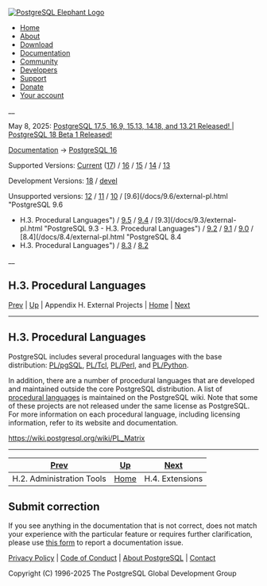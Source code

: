 [ ![PostgreSQL Elephant Logo](/media/img/about/press/elephant.png) ](/)

  * [Home](/ "Home")
  * [About](/about/ "About")
  * [Download](/download/ "Download")
  * [Documentation](/docs/ "Documentation")
  * [Community](/community/ "Community")
  * [Developers](/developer/ "Developers")
  * [Support](/support/ "Support")
  * [Donate](/about/donate/ "Donate")
  * [Your account](/account/ "Your account")

__

May 8, 2025: [ PostgreSQL 17.5, 16.9, 15.13, 14.18, and 13.21 Released! ](/about/news/postgresql-175-169-1513-1418-and-1321-released-3072/) | [ PostgreSQL 18 Beta 1 Released! ](/about/news/postgresql-18-beta-1-released-3070/)

[Documentation](/docs/ "Documentation") -> [PostgreSQL
16](/docs/16/index.html)

Supported Versions: [Current](/docs/current/external-pl.html "PostgreSQL 17 -
H.3. Procedural Languages") ([17](/docs/17/external-pl.html "PostgreSQL 17 -
H.3. Procedural Languages")) / [16](/docs/16/external-pl.html "PostgreSQL 16 -
H.3. Procedural Languages") / [15](/docs/15/external-pl.html "PostgreSQL 15 -
H.3. Procedural Languages") / [14](/docs/14/external-pl.html "PostgreSQL 14 -
H.3. Procedural Languages") / [13](/docs/13/external-pl.html "PostgreSQL 13 -
H.3. Procedural Languages")

Development Versions: [18](/docs/18/external-pl.html "PostgreSQL 18 -
H.3. Procedural Languages") / [devel](/docs/devel/external-pl.html "PostgreSQL
devel - H.3. Procedural Languages")

Unsupported versions: [12](/docs/12/external-pl.html "PostgreSQL 12 -
H.3. Procedural Languages") / [11](/docs/11/external-pl.html "PostgreSQL 11 -
H.3. Procedural Languages") / [10](/docs/10/external-pl.html "PostgreSQL 10 -
H.3. Procedural Languages") / [9.6](/docs/9.6/external-pl.html "PostgreSQL 9.6
- H.3. Procedural Languages") / [9.5](/docs/9.5/external-pl.html "PostgreSQL
9.5 - H.3. Procedural Languages") / [9.4](/docs/9.4/external-pl.html
"PostgreSQL 9.4 - H.3. Procedural Languages") / [9.3](/docs/9.3/external-
pl.html "PostgreSQL 9.3 - H.3. Procedural Languages") /
[9.2](/docs/9.2/external-pl.html "PostgreSQL 9.2 - H.3. Procedural Languages")
/ [9.1](/docs/9.1/external-pl.html "PostgreSQL 9.1 - H.3. Procedural
Languages") / [9.0](/docs/9.0/external-pl.html "PostgreSQL 9.0 -
H.3. Procedural Languages") / [8.4](/docs/8.4/external-pl.html "PostgreSQL 8.4
- H.3. Procedural Languages") / [8.3](/docs/8.3/external-pl.html "PostgreSQL
8.3 - H.3. Procedural Languages") / [8.2](/docs/8.2/external-pl.html
"PostgreSQL 8.2 - H.3. Procedural Languages")

__

H.3. Procedural Languages  
---  
[Prev](external-admin-tools.html "H.2. Administration Tools")  | [Up](external-projects.html "Appendix H. External Projects") | Appendix H. External Projects | [Home](index.html "PostgreSQL 16.9 Documentation") |  [Next](external-extensions.html "H.4. Extensions")  
  
* * *

## H.3. Procedural Languages #

PostgreSQL includes several procedural languages with the base distribution:
[PL/pgSQL](plpgsql.html "Chapter 43. PL/pgSQL — SQL Procedural Language"),
[PL/Tcl](pltcl.html "Chapter 44. PL/Tcl — Tcl Procedural Language"),
[PL/Perl](plperl.html "Chapter 45. PL/Perl — Perl Procedural Language"), and
[PL/Python](plpython.html "Chapter 46. PL/Python — Python Procedural
Language").

In addition, there are a number of procedural languages that are developed and
maintained outside the core PostgreSQL distribution. A list of [procedural
languages](https://wiki.postgresql.org/wiki/PL_Matrix) is maintained on the
PostgreSQL wiki. Note that some of these projects are not released under the
same license as PostgreSQL. For more information on each procedural language,
including licensing information, refer to its website and documentation.

<https://wiki.postgresql.org/wiki/PL_Matrix>

* * *

[Prev](external-admin-tools.html "H.2. Administration Tools")  | [Up](external-projects.html "Appendix H. External Projects") |  [Next](external-extensions.html "H.4. Extensions")  
---|---|---  
H.2. Administration Tools  | [Home](index.html "PostgreSQL 16.9 Documentation") |  H.4. Extensions  
  
## Submit correction

If you see anything in the documentation that is not correct, does not match
your experience with the particular feature or requires further clarification,
please use [this form](/account/comments/new/16/external-pl.html/) to report a
documentation issue.

[Privacy Policy](/about/privacypolicy) | [Code of Conduct](/about/policies/coc/) | [About PostgreSQL](/about/) | [Contact](/about/contact/)  

Copyright (C) 1996-2025 The PostgreSQL Global Development Group

